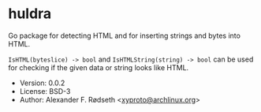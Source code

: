 # huldra

Go package for detecting HTML and for inserting strings and bytes into HTML.

`IsHTML(byteslice) -> bool` and `IsHTMLString(string) -> bool` can be used for checking if the given data or string looks like HTML.

* Version: 0.0.2
* License: BSD-3
* Author: Alexander F. Rødseth &lt;xyproto@archlinux.org&gt;
